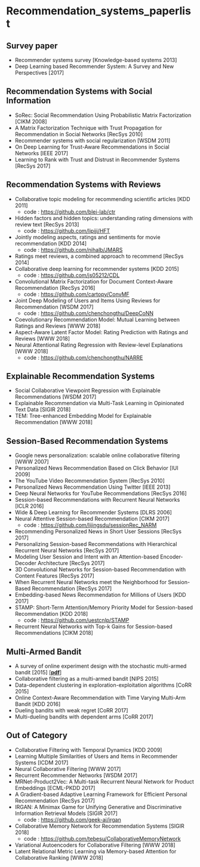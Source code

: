 # Recommendation_systems_paperlist

## Survey paper
* Recommender systems survey [Knowledge-based systems 2013]
* Deep Learning based Recommender System: A Survey and New Perspectives [2017]

## Recommendation Systems with Social Information 
* SoRec: Social Recommendation Using Probabilistic Matrix Factorization [CIKM 2008]
* A Matrix Factorization Technique with Trust Propagation for Recommendation in Social Networks [RecSys 2010]
* Recommender systems with social regularization [WSDM 2011]
* On Deep Learning for Trust-Aware Recommendations in Social Networks [IEEE 2017]
* Learning to Rank with Trust and Distrust in Recommender Systems [RecSys 2017]

## Recommendation Systems with Reviews
* Collaborative topic modeling for recommending scientific articles [KDD 2011]
  - code : https://github.com/blei-lab/ctr
* Hidden factors and hidden topics: understanding rating dimensions with review text [RecSys 2013]
  - code : https://github.com/lipiji/HFT
* Jointly modeling aspects, ratings and sentiments for movie recommendation [KDD 2014]
  - code : https://github.com/nihalb/JMARS
* Ratings meet reviews, a combined approach to recommend [RecSys 2014]
* Collaborative deep learning for recommender systems [KDD 2015]
  - code : https://github.com/js05212/CDL
* Convolutional Matrix Factorization for Document Context-Aware Recommendation [RecSys 2016]
  - code : https://github.com/cartopy/ConvMF
* Joint Deep Modeling of Users and Items Using Reviews for Recommendation [WSDM 2017]
  - code : https://github.com/chenchongthu/DeepCoNN
* Coevolutionary Recommendation Model: Mutual Learning between Ratings and Reviews [WWW 2018]
* Aspect-Aware Latent Factor Model: Rating Prediction with Ratings and Reviews [WWW 2018]
* Neural Attentional Rating Regression with Review-level Explanations [WWW 2018]
  - code : https://github.com/chenchongthu/NARRE
  
## Explainable Recommendation Systems
* Social Collaborative Viewpoint Regression with Explainable Recommendations [WSDM 2017]
* Explainable Recommendation via Multi-Task Learning in Opinionated Text Data [SIGIR 2018]
* TEM: Tree-enhanced Embedding Model for Explainable Recommendation [WWW 2018]

## Session-Based Recommendation Systems
* Google news personalization: scalable online collaborative filtering [WWW 2007]
* Personalized News Recommendation Based on Click Behavior [IUI 2009]
* The YouTube Video Recommendation System [RecSys 2010]
* Personalized News Recommendation Using Twitter [IEEE 2013]
* Deep Neural Networks for YouTube Recommendations [RecSys 2016]
* Session-based Recommendations with Recurrent Neural Networks [ICLR 2016]
* Wide & Deep Learning for Recommender Systems [DLRS 2006]
* Neural Attentive Session-based Recommendation [CIKM 2017]
  - code : https://github.com/lijingsdu/sessionRec_NARM
* Recommending Personalized News in Short User Sessions [RecSys 2017]
* Personalizing Session-based Recommendations with Hierarchical Recurrent Neural Networks [RecSys 2017]
* Modeling User Session and Intent with an Attention-based Encoder-Decoder Architecture [RecSys 2017]
* 3D Convolutional Networks for Session-based Recommendation with Content Features [RecSys 2017]
* When Recurrent Neural Networks meet the Neighborhood for Session-Based Recommendation [RecSys 2017]
* Embedding-based News Recommendation for Millions of Users [KDD 2017]
* STAMP: Short-Term Attention/Memory Priority Model for Session-based Recommendation [KDD 2018]
  - code : https://github.com/uestcnlp/STAMP
 * Recurrent Neural Networks with Top-k Gains for Session-based Recommendations [CIKM 2018]

## Multi-Armed Bandit
* A survey of online experiment design with the stochastic multi-armed bandit [2015] [[__pdf__](https://arxiv.org/pdf/1510.00757.pdf)]
* Collaborative filtering as a multi-armed bandit [NIPS 2015]
* Data-dependent clustering in exploration-exploitation algorithms [CoRR 2015]
* Online Context-Aware Recommendation with Time Varying Multi-Arm Bandit [KDD 2016]
* Dueling bandits with weak regret [CoRR 2017]
* Multi-dueling bandits with dependent arms [CoRR 2017]

## Out of Category
* Collaborative Filtering with Temporal Dynamics [KDD 2009]
* Learning Multiple Similarities of Users and Items in Recommender Systems [ICDM 2017]
* Neural Collaborative Filtering [WWW 2017]
* Recurrent Recommender Networks [WSDM 2017]
* MRNet-Product2Vec: A Multi-task Recurrent Neural Network for Product Embeddings [ECML-PKDD 2017]
* A Gradient-based Adaptive Learning Framework for Efficient Personal Recommendation [RecSys 2017]
* IRGAN: A Minimax Game for Unifying Generative and Discriminative Information Retrieval Models [SIGIR 2017]
  - code : https://github.com/geek-ai/irgan
* Collaborative Memory Network for Recommendation Systems [SIGIR 2018]
  - code : https://github.com/tebesu/CollaborativeMemoryNetwork
* Variational Autoencoders for Collaborative Filtering [WWW 2018]
* Latent Relational Metric Learning via Memory-based Attention for Collaborative Ranking [WWW 2018]
